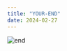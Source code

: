 ```yaml
---
title: "YOUR-END"
date: 2024-02-27
---
```


![end](https://media.tenor.com/VKZCcXu7S14AAAAM/cat-angry.gif)
